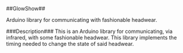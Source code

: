 ##GlowShow##

Arduino library for communicating with fashionable headwear.

###Description###
This is an Arduino library for communicating, via infrared, with some fashionable headwear. This library implements the timing needed to change the state of said headwear.